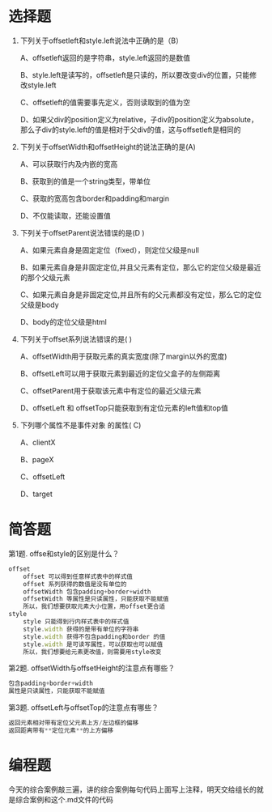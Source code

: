# 选择题

1. 下列关于offsetleft和style.left说法中正确的是（B）

   A、offsetleft返回的是字符串，style.left返回的是数值

   B、style.left是读写的，offsetleft是只读的，所以要改变div的位置，只能修改style.left

   C、offsetleft的值需要事先定义，否则读取到的值为空

   D、如果父div的position定义为relative，子div的position定义为absolute，那么子div的style.left的值是相对于父div的值，这与offsetleft是相同的

2. 下列关于offsetWidth和offsetHeight的说法正确的是(A)

   A、可以获取行内及内嵌的宽高 

   B、获取到的值是一个string类型，带单位 

   C、获取的宽高包含border和padding和margin

   D、不仅能读取，还能设置值

3. 下列关于offsetParent说法错误的是(D )

   A、如果元素自身是固定定位（fixed），则定位父级是null

   B、如果元素自身是非固定定位,并且父元素有定位，那么它的定位父级是最近的那个父级元素

   C、如果元素自身是非固定定位,并且所有的父元素都没有定位，那么它的定位父级是body

   D、body的定位父级是html

4. 下列关于offset系列说法错误的是( )

   A、offsetWidth用于获取元素的真实宽度(除了margin以外的宽度)

   B、offsetLeft可以用于获取元素到最近的定位父盒子的左侧距离

   C、offsetParent用于获取该元素中有定位的最近父级元素

   D、offsetLeft 和 offsetTop只能获取到有定位元素的left值和top值

5. 下列哪个属性不是事件对象 的属性( C)

   A、clientX

   B、pageX

   C、offsetLeft

   D、target


# 简答题

第1题. offse和style的区别是什么？
```js
offset
	offset 可以得到任意样式表中的样式值
	offset 系列获得的数值是没有单位的
	offsetWidth 包含padding+border+width
	offsetWidth 等属性是只读属性，只能获取不能赋值
	所以，我们想要获取元素大小位置，用offset更合适
style
	style 只能得到行内样式表中的样式值
	style.width 获得的是带有单位的字符串
	style.width 获得不包含padding和border 的值
	style.width 是可读写属性，可以获取也可以赋值
	所以，我们想要给元素更改值，则需要用style改变
```
第2题. offsetWidth与offsetHeight的注意点有哪些？
```js
包含padding+border+width
属性是只读属性，只能获取不能赋值
```
第3题. offsetLeft与offsetTop的注意点有哪些？

```js
返回元素相对带有定位父元素上方/左边框的偏移 
返回距离带有**定位元素**的上方偏移
```

# 编程题

 今天的综合案例敲三遍，讲的综合案例每句代码上面写上注释，明天交给组长的就是综合案例和这个.md文件的代码

